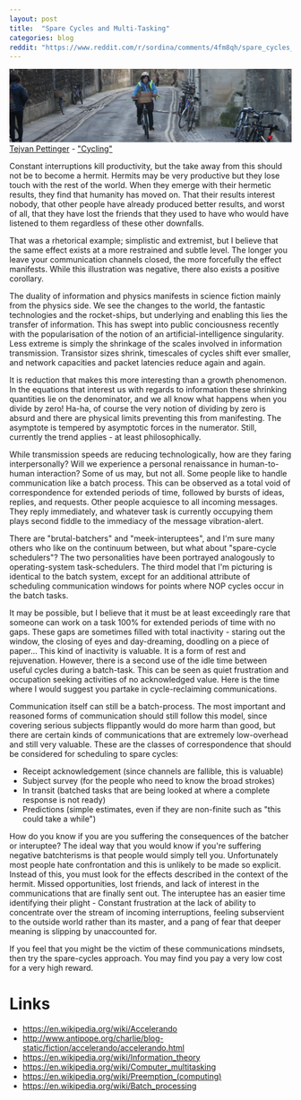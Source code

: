```yaml
---
layout: post
title:  "Spare Cycles and Multi-Tasking"
categories: blog
reddit: "https://www.reddit.com/r/sordina/comments/4fm8qh/spare_cycles_and_multitasking_bows_and_arrows/"
---
```


<p class="attribution">
	<img src="/images/spare-cycles/rider.png" class="image fit" />
	<a href="https://www.flickr.com/photos/tejvan/">Tejvan Pettinger</a> -
	<a href="https://www.flickr.com/photos/tejvan/6893142768/in/photolist-bv8ac7-bJ2o78-a3wkuc-8xD75d-bJ2nhi-7RpYMt-bJ2E8B-bv7YPE-aD56Z1-9U46R1-a3qrgc-bJ2ThD-9pyCFi-aD1juc-8FJoy6-8FMAow-bJ2pHi-7Lq31M-bbNm9R-bv7Lsf-d85UZ1-a3tk2b-bJ2AUi-a3qpBV-6MH4BQ-9p485A-d2fzu1-d2fV7j-d2fWa9-9pBEiq-9p14gz-d85WrS-bv7VnJ-8FMeYo-8FJ3dH-aD1KVx-d85VDL-bjtkBx-9SniGx-npLZah-ek6vsL-9pyDgP-aD1BJM-aL3kbZ-9p13oX-d2fAUU-eAN4bF-d2gwMy-4cX1ek-a3qptz">"Cycling"</a>
</p>

Constant interruptions kill productivity, but the take away from this should not
be to become a hermit. Hermits may be very productive but they lose touch with
the rest of the world. When they emerge with their hermetic results, they find
that humanity has moved on. That their results interest nobody, that other
people have already produced better results, and worst of all, that they have
lost the friends that they used to have who would have listened to them
regardless of these other downfalls.

<!--more-->

That was a rhetorical example; simplistic and extremist, but I believe that the
same effect exists at a more restrained and subtle level. The longer you leave
your communication channels closed, the more forcefully the effect manifests.
While this illustration was negative, there also exists a positive corollary.

The duality of information and physics manifests in science fiction mainly from
the physics side. We see the changes to the world, the fantastic technologies
and the rocket-ships, but underlying and enabling this lies the transfer of
information. This has swept into public conciousness recently with the
popularisation of the notion of an artificial-intelligence singularity. Less
extreme is simply the shrinkage of the scales involved in information
transmission. Transistor sizes shrink, timescales of cycles shift ever smaller,
and network capacities and packet latencies reduce again and again.

It is reduction that makes this more interesting than a growth phenomenon. In
the equations that interest us with regards to information these shrinking
quantities lie on the denominator, and we all know what happens when you divide
by zero! Ha-ha, of course the very notion of dividing by zero is absurd and
there are physical limits preventing this from manifesting. The asymptote is
tempered by asymptotic forces in the numerator. Still, currently the trend
applies - at least philosophically.

While transmission speeds are reducing technologically, how are they faring
interpersonally? Will we experience a personal renaissance in human-to-human
interaction? Some of us may, but not all. Some people like to handle
communication like a batch process. This can be observed as a total void of
correspondence for extended periods of time, followed by bursts of ideas,
replies, and requests. Other people acquiesce to all incoming messages. They
reply immediately, and whatever task is currently occupying them plays second
fiddle to the immediacy of the message vibration-alert.

There are "brutal-batchers" and "meek-interuptees", and I'm sure many others
who like on the continuum between, but what about "spare-cycle schedulers"? The
two personalities have been portrayed analogously to operating-system
task-schedulers. The third model that I'm picturing is identical to the batch
system, except for an additional attribute of scheduling communication windows
for points where NOP cycles occur in the batch tasks.

It may be possible, but I believe that it must be at least exceedingly rare
that someone can work on a task 100% for extended periods of time with no gaps.
These gaps are sometimes filled with total inactivity - staring out the window,
the closing of eyes and day-dreaming, doodling on a piece of paper... This kind
of inactivity is valuable. It is a form of rest and rejuvenation. However,
there is a second use of the idle time between useful cycles during
a batch-task. This can be seen as quiet frustration and occupation seeking
activities of no acknowledged value. Here is the time where I would suggest you
partake in cycle-reclaiming communications.

Communication itself can still be a batch-process. The most important and
reasoned forms of communication should still follow this model, since covering
serious subjects flippantly would do more harm than good, but there are certain
kinds of communications that are extremely low-overhead and still very
valuable. These are the classes of correspondence that should be considered for
scheduling to spare cycles:

* Receipt acknowledgement (since channels are fallible, this is valuable)
* Subject survey (for the people who need to know the broad strokes)
* In transit (batched tasks that are being looked at where a complete response is not ready)
* Predictions (simple estimates, even if they are non-finite such as "this could take a while")

How do you know if you are you suffering the consequences of the batcher or
interuptee? The ideal way that you would know if you're suffering negative
batchterisms is that people would simply tell you. Unfortunately most people
hate confrontation and this is unlikely to be made so explicit. Instead of
this, you must look for the effects described in the context of the hermit.
Missed opportunities, lost friends, and lack of interest in the communications
that are finally sent out. The interuptee has an easier time identifying their
plight - Constant frustration at the lack of ability to concentrate over the
stream of incoming interruptions, feeling subservient to the outside world
rather than its master, and a pang of fear that deeper meaning is slipping by
unaccounted for.

If you feel that you might be the victim of these communications mindsets, then
try the spare-cycles approach. You may find you pay a very low cost for a very
high reward.


# Links

* <https://en.wikipedia.org/wiki/Accelerando>
* <http://www.antipope.org/charlie/blog-static/fiction/accelerando/accelerando.html>
* <https://en.wikipedia.org/wiki/Information_theory>
* <https://en.wikipedia.org/wiki/Computer_multitasking>
* <https://en.wikipedia.org/wiki/Preemption_(computing)>
* <https://en.wikipedia.org/wiki/Batch_processing>
